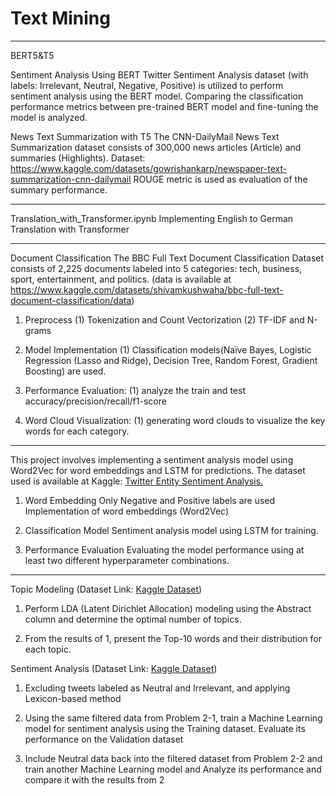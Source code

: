 # Text Mining

---
BERT5&T5

Sentiment Analysis Using BERT
Twitter Sentiment Analysis dataset (with labels: Irrelevant, Neutral, Negative, Positive) is utilized to perform sentiment analysis using the BERT model. Comparing the classification performance metrics between pre-trained BERT model and fine-tuning the model is analyzed.

News Text Summarization with T5
The CNN-DailyMail News Text Summarization dataset consists of 300,000 news articles (Article) and summaries (Highlights).
Dataset: https://www.kaggle.com/datasets/gowrishankarp/newspaper-text-summarization-cnn-dailymail 
ROUGE metric is used as evaluation of the summary performance.

---
Translation_with_Transformer.ipynb
Implementing English to German Translation with Transformer

---
Document Classification
The BBC Full Text Document Classification Dataset consists of 2,225 documents labeled into 5 categories: tech, business, sport, entertainment, and politics.
(data is available at https://www.kaggle.com/datasets/shivamkushwaha/bbc-full-text-document-classification/data)

1. Preprocess
(1) Tokenization and Count Vectorization
(2) TF-IDF and N-grams

2.	Model Implementation
(1)	Classification models(Naïve Bayes, Logistic Regression (Lasso and Ridge), Decision Tree, Random Forest, Gradient Boosting) are used.

4.	Performance Evaluation:
(1)	analyze the train and test accuracy/precision/recall/f1-score

5.	Word Cloud Visualization:
(1)	generating word clouds to visualize the key words for each category.

---


This project involves implementing a sentiment analysis model using Word2Vec for word embeddings and LSTM for predictions. The dataset used is available at Kaggle: [Twitter Entity Sentiment Analysis.](https://www.kaggle.com/datasets/jp797498e/twitter-entity-sentiment-analysis/data)

1. Word Embedding
Only Negative and Positive labels are used
Implementation of word embeddings (Word2Vec)

3. Classification Model
Sentiment analysis model using LSTM for training.

5. Performance Evaluation
Evaluating the model performance using at least two different hyperparameter combinations.

---

Topic Modeling
(Dataset Link: [Kaggle Dataset](https://www.kaggle.com/datasets/blessondensil294/topic-modeling-for-research-articles/data))

1. Perform LDA (Latent Dirichlet Allocation) modeling using the Abstract column and determine the optimal number of topics.

2. From the results of 1, present the Top-10 words and their distribution for each topic.

Sentiment Analysis
(Dataset Link: [Kaggle Dataset](https://www.kaggle.com/datasets/jp797498e/twitter-entity-sentiment-analysis/data))

1. Excluding tweets labeled as Neutral and Irrelevant, and applying Lexicon-based method

2. Using the same filtered data from Problem 2-1, train a Machine Learning model for sentiment analysis using the Training dataset. Evaluate its performance on the Validation dataset

3. Include Neutral data back into the filtered dataset from Problem 2-2 and train another Machine Learning model and Analyze its performance and compare it with the results from 2
